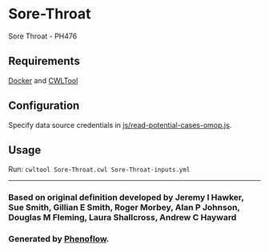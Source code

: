 # Sore-Throat

Sore Throat - PH476

## Requirements

[Docker](https://docs.docker.com/install/) and [CWLTool](https://github.com/common-workflow-language/cwltool#install)

## Configuration

Specify data source credentials in [js/read-potential-cases-omop.js](js/read-potential-cases-omop.js).

## Usage

Run: `cwltool Sore-Throat.cwl Sore-Throat-inputs.yml`

***

### Based on original definition developed by Jeremy I Hawker, Sue Smith, Gillian E Smith, Roger Morbey, Alan P Johnson, Douglas M Fleming, Laura Shallcross, Andrew C Hayward
### Generated by [Phenoflow](https://kclhi.org/phenoflow).
